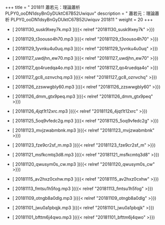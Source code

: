 +++
title = " 201811 蕭若元：理論蕭析 PLPY0_ooDN1dsyBnGyDUktC67B52Uwiquv"
description = "  蕭若元：理論蕭析 PLPY0_ooDN1dsyBnGyDUktC67B52Uwiquv 201811 "
weight = 20
+++



* [ 20181130_susk9lxey7k.mp3 ]({{< relref "20181130_susk9lxey7k" >}})


* [ 20181129_t3oouso4h70.mp3 ]({{< relref "20181129_t3oouso4h70" >}})


* [ 20181129_1yvnku4u0uq.mp3 ]({{< relref "20181129_1yvnku4u0uq" >}})


* [ 20181127_uwdjhn_ew70.mp3 ]({{< relref "20181127_uwdjhn_ew70" >}})


* [ 20181127_qo4ruedqa4o.mp3 ]({{< relref "20181127_qo4ruedqa4o" >}})


* [ 20181127_gc8_oznvchq.mp3 ]({{< relref "20181127_gc8_oznvchq" >}})


* [ 20181126_zzswwgbly60.mp3 ]({{< relref "20181126_zzswwgbly60" >}})


* [ 20181126_dmm_gtx9peq.mp3 ]({{< relref "20181126_dmm_gtx9peq" >}})


* [ 20181126_4jqt1t12xrc.mp3 ]({{< relref "20181126_4jqt1t12xrc" >}})


* [ 20181125_5oq9vfedc2g.mp3 ]({{< relref "20181125_5oq9vfedc2g" >}})


* [ 20181123_mvjzwabmbnk.mp3 ]({{< relref "20181123_mvjzwabmbnk" >}})


* [ 20181123_fze9cr2sf_m.mp3 ]({{< relref "20181123_fze9cr2sf_m" >}})


* [ 20181121_msfkcmtq3d8.mp3 ]({{< relref "20181121_msfkcmtq3d8" >}})


* [ 20181120_qwusym0s_cw.mp3 ]({{< relref "20181120_qwusym0s_cw" >}})


* [ 20181115_av2hxz0cxhw.mp3 ]({{< relref "20181115_av2hxz0cxhw" >}})


* [ 20181113_fmtsu1h5fog.mp3 ]({{< relref "20181113_fmtsu1h5fog" >}})


* [ 20181109_otngb8a0dlg.mp3 ]({{< relref "20181109_otngb8a0dlg" >}})


* [ 20181101_jwu0a1pbqjk.mp3 ]({{< relref "20181101_jwu0a1pbqjk" >}})


* [ 20181101_bfttm6j4qwo.mp3 ]({{< relref "20181101_bfttm6j4qwo" >}})

